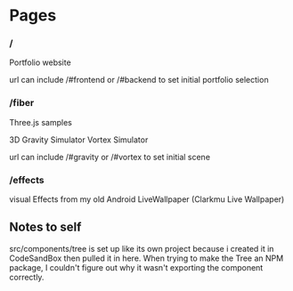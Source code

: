 # Pages

### /

Portfolio website

url can include /#frontend or /#backend to set initial portfolio selection

### /fiber

Three.js samples

3D Gravity Simulator
Vortex Simulator

url can include /#gravity or /#vortex to set initial scene

### /effects

visual Effects from my old Android LiveWallpaper (Clarkmu Live Wallpaper)

## Notes to self

src/components/tree
is set up like its own project because i created it in CodeSandBox then pulled it in here. When trying to make the Tree an NPM package, I couldn't figure out why it wasn't exporting the component correctly.
